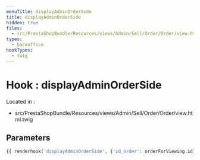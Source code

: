 ```yaml
---
menuTitle: displayAdminOrderSide
title: displayAdminOrderSide
hidden: true
files:
  - src/PrestaShopBundle/Resources/views/Admin/Sell/Order/Order/view.html.twig
types:
  - backoffice
hookTypes:
  - twig
---
```


# Hook : displayAdminOrderSide

Located in :

  - src/PrestaShopBundle/Resources/views/Admin/Sell/Order/Order/view.html.twig

## Parameters

```php
{{ renderhook('displayAdminOrderSide', {'id_order': orderForViewing.id}) }}
```